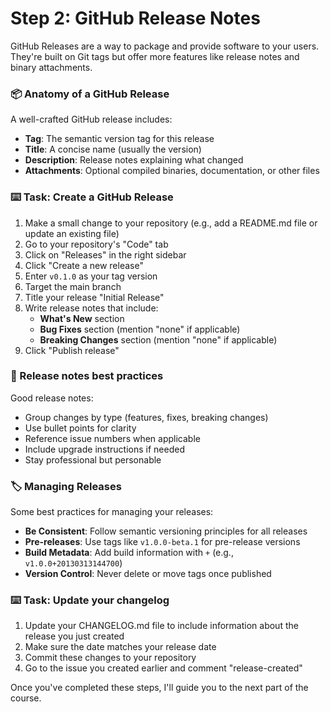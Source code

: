 # Step 2: GitHub Release Notes

GitHub Releases are a way to package and provide software to your users. They're built on Git tags but offer more features like release notes and binary attachments.

### 📦 Anatomy of a GitHub Release

A well-crafted GitHub release includes:

- **Tag**: The semantic version tag for this release
- **Title**: A concise name (usually the version)
- **Description**: Release notes explaining what changed
- **Attachments**: Optional compiled binaries, documentation, or other files

### :keyboard: Task: Create a GitHub Release

1. Make a small change to your repository (e.g., add a README.md file or update an existing file)
2. Go to your repository's "Code" tab
3. Click on "Releases" in the right sidebar
4. Click "Create a new release"
5. Enter `v0.1.0` as your tag version
6. Target the main branch
7. Title your release "Initial Release"
8. Write release notes that include:
   - **What's New** section
   - **Bug Fixes** section (mention "none" if applicable)
   - **Breaking Changes** section (mention "none" if applicable)
9. Click "Publish release"

### 📝 Release notes best practices

Good release notes:
- Group changes by type (features, fixes, breaking changes)
- Use bullet points for clarity
- Reference issue numbers when applicable
- Include upgrade instructions if needed
- Stay professional but personable

### 🏷️ Managing Releases

Some best practices for managing your releases:

- **Be Consistent**: Follow semantic versioning principles for all releases
- **Pre-releases**: Use tags like `v1.0.0-beta.1` for pre-release versions
- **Build Metadata**: Add build information with `+` (e.g., `v1.0.0+20130313144700`)
- **Version Control**: Never delete or move tags once published

### :keyboard: Task: Update your changelog

1. Update your CHANGELOG.md file to include information about the release you just created
2. Make sure the date matches your release date
3. Commit these changes to your repository
4. Go to the issue you created earlier and comment "release-created"

Once you've completed these steps, I'll guide you to the next part of the course.
